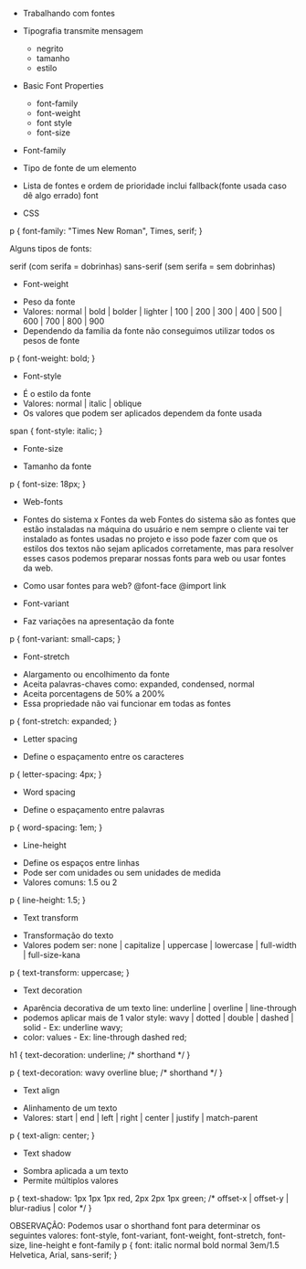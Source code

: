 * Trabalhando com fontes
- Tipografia transmite mensagem

    - negrito
    - tamanho
    - estilo 

* Basic Font Properties

    - font-family
    - font-weight
    - font style
    - font-size

* Font-family

- Tipo de fonte de um elemento
- Lista de fontes e ordem de prioridade inclui fallback(fonte usada caso dê algo errado) font

- CSS

p {
  font-family: "Times New Roman", Times, serif;
}

Alguns tipos de fonts:

serif (com serifa = dobrinhas)
sans-serif (sem serifa = sem dobrinhas)

* Font-weight
- Peso da fonte
- Valores: normal | bold | bolder | lighter | 100 | 200 | 300 | 400 | 500 | 600 | 700 | 800 | 900
- Dependendo da família da fonte não conseguimos utilizar todos os pesos de fonte

p {
	font-weight: bold;
}

* Font-style
- É o estilo da fonte
- Valores: normal | italic | oblique
- Os valores que podem ser aplicados dependem da fonte usada

span {
	font-style: italic;
}

* Fonte-size
- Tamanho da fonte

p {
	font-size: 18px;
}

* Web-fonts
- Fontes do sistema x Fontes da web
    Fontes do sistema são as fontes que estão instaladas na máquina do usuário e nem sempre o cliente vai ter instalado as fontes usadas no projeto e isso pode fazer com que os estilos dos textos não sejam aplicados corretamente, mas para resolver esses casos podemos preparar nossas fonts para web ou usar fontes da web.

- Como usar fontes para web?
@font-face
@import
link

* Font-variant
- Faz variações na apresentação da fonte

p {
	font-variant: small-caps;
}

* Font-stretch
- Alargamento ou encolhimento da fonte
- Aceita palavras-chaves como: expanded, condensed, normal
- Aceita porcentagens de 50% a 200%
- Essa propriedade não vai funcionar em todas as fontes

p {
	font-stretch: expanded;
}

* Letter spacing
- Define o espaçamento entre os caracteres

p {
	letter-spacing: 4px;
}

* Word spacing
- Define o espaçamento entre palavras

p {
	word-spacing: 1em;
}

* Line-height
- Define os espaços entre linhas
- Pode ser com unidades ou sem unidades de medida
- Valores comuns: 1.5 ou 2

p {
	line-height: 1.5;
}

* Text transform
- Transformação do texto
- Valores podem ser: none | capitalize | uppercase | lowercase | full-width | full-size-kana

p {
	text-transform: uppercase;
}

* Text decoration
- Aparência decorativa de um texto line: underline | overline | line-through
- podemos aplicar mais de 1 valor style: wavy | dotted | double | dashed | solid  - Ex: underline wavy;
- color: <color> values - Ex: line-through dashed red;

h1 {
	text-decoration: underline; /* shorthand */
}

p {
  text-decoration: wavy overline blue; /* shorthand */
}

* Text align
- Alinhamento de um texto
- Valores: start | end | left | right | center | justify | match-parent

p {
	text-align: center;
}

* Text shadow
- Sombra aplicada a um texto
- Permite múltiplos valores

p {
  text-shadow: 1px 1px 1px red,
	       2px 2px 1px green; /* offset-x | offset-y | blur-radius | color */
}


OBSERVAÇÂO: Podemos usar o shorthand font para determinar os seguintes valores: font-style, font-variant, font-weight, font-stretch, font-size, line-height e font-family
p {
  font: italic normal bold normal 3em/1.5 Helvetica, Arial, sans-serif;
}